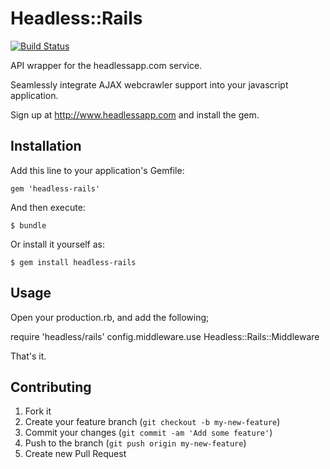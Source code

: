 # Headless::Rails

[![Build Status](https://travis-ci.org/headlessapp/headless-rails.png?branch=master)](https://travis-ci.org/headlessapp/headless-rails)

API wrapper for the headlessapp.com service.

Seamlessly integrate AJAX webcrawler support into your javascript application.

Sign up at http://www.headlessapp.com and install the gem.

## Installation

Add this line to your application's Gemfile:

    gem 'headless-rails'

And then execute:

    $ bundle

Or install it yourself as:

    $ gem install headless-rails

## Usage

Open your production.rb,
and add the following;

  require 'headless/rails'
  config.middleware.use Headless::Rails::Middleware

That's it.

## Contributing

1. Fork it
2. Create your feature branch (`git checkout -b my-new-feature`)
3. Commit your changes (`git commit -am 'Add some feature'`)
4. Push to the branch (`git push origin my-new-feature`)
5. Create new Pull Request
